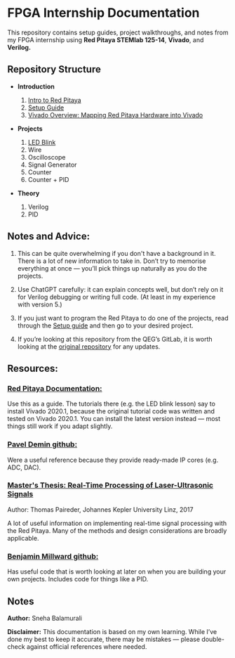 # FPGA Internship Documentation

This repository contains setup guides, project walkthroughs, and notes from my FPGA internship using **Red Pitaya STEMlab 125-14**, **Vivado**, and **Verilog.**

## Repository Structure

- **Introduction**
    1. [Intro to Red Pitaya](/introduction/red_pitaya.md)
    2. [Setup Guide](/introduction/setup_guide.md)
    3. [Vivado Overview: Mapping Red Pitaya Hardware into Vivado](/introduction/vivado_overview.md)

- **Projects**
    1. [LED Blink](/projects/led_blink.md)
    2. Wire
    3. Oscilloscope
    4. Signal Generator
    5. Counter
    6. Counter + PID

- **Theory**
    1. Verilog
    2. PID

## Notes and Advice:

1. This can be quite overwhelming if you don't have a background in it. There is a lot of new information to take in. Don’t try to memorise everything at once — you’ll pick things up naturally as you do the projects. 

2. Use ChatGPT carefully: it can explain concepts well, but don’t rely on it for Verilog debugging or writing full code. (At least in my experience with version 5.) 

3. If you just want to program the Red Pitaya to do one of the projects, read through the [Setup guide](/introduction/setup_guide.md) and then go to your desired project.

4. If you’re looking at this repository from the QEG’s GitLab, it is worth looking at the [original repository](https://github.com/sneha-balamurali/fpga/tree/main) for any updates.

## Resources:

### [Red Pitaya Documentation:](https://redpitaya-knowledge-base.readthedocs.io/en/latest/learn_fpga/fpga_learn.html)

Use this as a guide. The tutorials there (e.g. the LED blink lesson) say to install Vivado 2020.1, because the original tutorial code was written and tested on Vivado 2020.1. You can install the latest version instead — most things still work if you adapt slightly.

### [Pavel Demin github:](https://github.com/pavel-demin/red-pitaya-notes/tree/master/cores)

Were a useful reference because they provide ready-made IP cores (e.g. ADC, DAC).

### [Master's Thesis: Real-Time Processing of Laser-Ultrasonic Signals](https://epub.jku.at/obvulihs/download/pdf/2406394?originalFilename=true )
Author: Thomas Paireder, Johannes Kepler University Linz, 2017

A lot of useful information on implementing real-time signal processing with the Red Pitaya. Many of the methods and design considerations are broadly applicable.

### [Benjamin Millward github:](https://github.com/Bentwin2002/Group_IV_RP/tree/main/Complete_setup/tmp/wip_9/wip_9.srcs/sources_1/new)

Has useful code that is worth looking at later on when you are building your own projects. Includes code for things like a PID.

## Notes

**Author:** Sneha Balamurali

**Disclaimer:** This documentation is based on my own learning. While I’ve done my best to keep it accurate, there may be mistakes — please double-check against official references where needed.